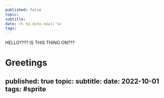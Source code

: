 ```yaml
---
published: false
topic: 
subtitle: 
date: <% tp.date.now() %>
tags: 
---
```

HELLO???? IS THIS THING ON???
# Greetings 
published: true
topic: 
subtitle: 
date: 2022-10-01
tags: #sprite
---

# 